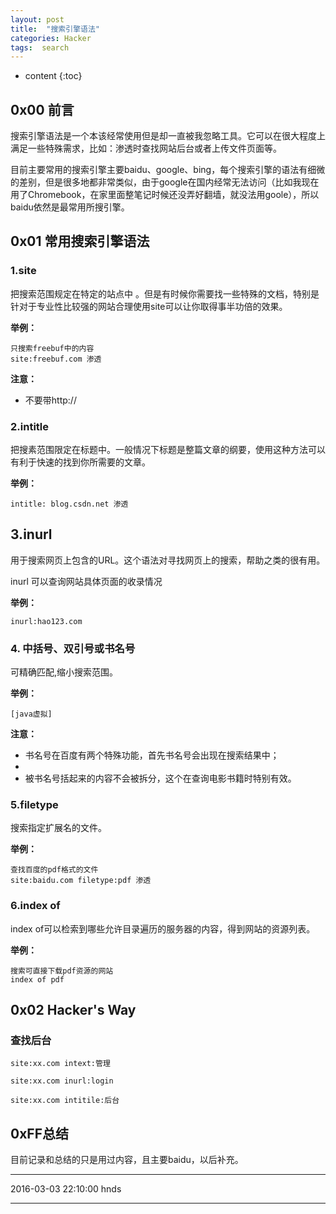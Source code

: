 ```yaml
---
layout: post
title:  "搜索引擎语法"
categories: Hacker
tags:  search
---
```


* content
{:toc}


## 0x00 前言

搜索引擎语法是一个本该经常使用但是却一直被我忽略工具。它可以在很大程度上满足一些特殊需求，比如：渗透时查找网站后台或者上传文件页面等。

目前主要常用的搜索引擎主要baidu、google、bing，每个搜索引擎的语法有细微的差别，但是很多地都非常类似，由于google在国内经常无法访问（比如我现在用了Chromebook，在家里面整笔记时候还没弄好翻墙，就没法用goole），所以baidu依然是最常用所搜引擎。

## 0x01 常用搜索引擎语法

### 1.site

把搜索范围规定在特定的站点中 。但是有时候你需要找一些特殊的文档，特别是针对于专业性比较强的网站合理使用site可以让你取得事半功倍的效果。

**举例：**

```
只搜索freebuf中的内容
site:freebuf.com 渗透
```

**注意：**

- 不要带http://



### 2.intitle

把搜素范围限定在标题中。一般情况下标题是整篇文章的纲要，使用这种方法可以有利于快速的找到你所需要的文章。

**举例：**

```
intitle: blog.csdn.net 渗透
```

## 3.inurl

用于搜索网页上包含的URL。这个语法对寻找网页上的搜索，帮助之类的很有用。

inurl 可以查询网站具体页面的收录情况

**举例：**

```
inurl:hao123.com
```

### 4. 中括号、双引号或书名号

可精确匹配,缩小搜索范围。

**举例：**

```
[java虚拟]
```

**注意：**

- 书名号在百度有两个特殊功能，首先书名号会出现在搜索结果中；
-
- 被书名号括起来的内容不会被拆分，这个在查询电影书籍时特别有效。


### 5.filetype

搜索指定扩展名的文件。

**举例：**

```
查找百度的pdf格式的文件
site:baidu.com filetype:pdf 渗透
```

### 6.index of

index of可以检索到哪些允许目录遍历的服务器的内容，得到网站的资源列表。

**举例：**

```
搜索可直接下载pdf资源的网站
index of pdf
```

## 0x02 Hacker's Way

### 查找后台

```
site:xx.com intext:管理

site:xx.com inurl:login

site:xx.com intitile:后台
```

## 0xFF总结

目前记录和总结的只是用过内容，且主要baidu，以后补充。

***
2016-03-03 22:10:00 hnds
***